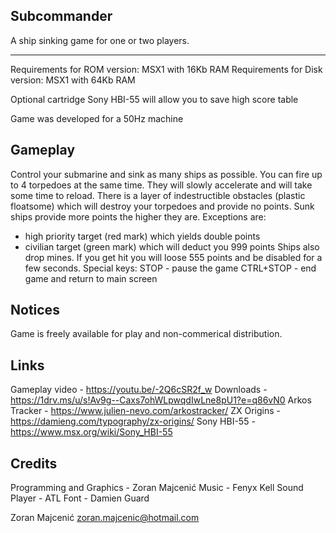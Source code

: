 Subcommander
-------------
A ship sinking game for one or two players.

-------------
Requirements for ROM version: MSX1 with 16Kb RAM
Requirements for Disk version: MSX1 with 64Kb RAM

Optional cartridge Sony HBI-55 will allow you to save high score table

Game was developed for a 50Hz machine

Gameplay
--------
Control your submarine and sink as many ships as possible. You can fire up to 4 torpedoes at the same time.
They will slowly accelerate and will take some time to reload.
There is a layer of indestructible obstacles (plastic floatsome) which will destroy your torpedoes and provide no points.
Sunk ships provide more points the higher they are. Exceptions are:
- high priority target (red mark) which yields double points
- civilian target (green mark) which will deduct you 999 points
Ships also drop mines. If you get hit you will loose 555 points and be disabled for a few seconds.
Special keys:
STOP - pause the game
CTRL+STOP - end game and return to main screen

Notices
-------
Game is freely available for play and non-commerical distribution.

Links
------
Gameplay video - https://youtu.be/-2Q6cSR2f_w
Downloads - https://1drv.ms/u/s!Av9g--Caxs7ohWLpwqdIwLne8pU1?e=q86vN0
Arkos Tracker - https://www.julien-nevo.com/arkostracker/
ZX Origins - https://damieng.com/typography/zx-origins/
Sony HBI-55 - https://www.msx.org/wiki/Sony_HBI-55

Credits
-------
Programming and Graphics - Zoran Majcenić
Music - Fenyx Kell
Sound Player - ATL
Font - Damien Guard

Zoran Majcenić
zoran.majcenic@hotmail.com
